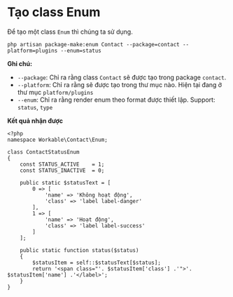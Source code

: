 # Tạo class Enum
Để tạo một class `Enum` thì chúng ta sử dụng.

```
php artisan package-make:enum Contact --package=contact --platform=plugins --enum=status
```

**Ghi chú:**
- `--package`: Chỉ ra rằng class `Contact` sẽ được tạo trong package `contact`.
- `--platform`: Chỉ ra rằng sẽ được tạo trong thư mục nào. Hiện tại đang ở thư mục `platform/plugins`
- `--enum`: Chỉ ra rằng render enum theo format được thiết lập. Support: `status`, `type`


**Kết quả nhận được**
```
<?php
namespace Workable\Contact\Enum;

class ContactStatusEnum
{
    const STATUS_ACTIVE    = 1;
    const STATUS_INACTIVE  = 0;

    public static $statusText = [
        0 => [
            'name' => 'Không hoạt động',
            'class' => 'label label-danger'
        ],
        1 => [
            'name' => 'Hoạt động',
            'class' => 'label label-success'
        ]
    ];

    public static function status($status)
    {
        $statusItem = self::$statusText[$status];
        return '<span class="'. $statusItem['class'] .'">'. $statusItem['name'] .'</label>';
    }
}

```
